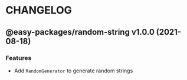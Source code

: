 # CHANGELOG
## @easy-packages/random-string v1.0.0 (2021-08-18)
### Features

- Add `RandomGenerator` to generate random strings
